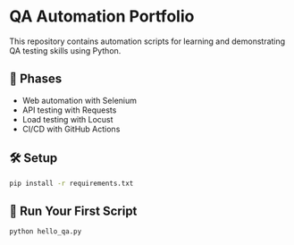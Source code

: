 # QA Automation Portfolio

This repository contains automation scripts for learning and demonstrating QA testing skills using Python.

## 📌 Phases

- Web automation with Selenium
- API testing with Requests
- Load testing with Locust
- CI/CD with GitHub Actions

## 🛠️ Setup

```bash
pip install -r requirements.txt
```

## 🚀 Run Your First Script

```bash
python hello_qa.py
```
